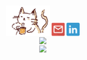 <!DOCTYPE html>
<html>
<body>
  
<div align="center"> 
<img src="https://github.com/larissamagistrali/larissamagistrali/blob/master/img/cat.gif" width="100px">
<a  href="mailto:larissa.magistrali@gmail.com"><img src="https://github.com/larissamagistrali/larissamagistrali/blob/master/img/img2.png" width="30px" height="30px"></a>
<a  href="https://www.linkedin.com/in/larissa-magistrali/"><img src="https://github.com/larissamagistrali/larissamagistrali/blob/master/img/img3.png"  width="30px" height="30px"></a>
  
<br>
<img width="400px" src="https://github-readme-stats.vercel.app/api/top-langs/?username=larissamagistrali&hide=jupyter%20notebook,makefile&layout=compact&title_color=000000&text_color=000000&bg_color=F7F7F7&hide_border=false&locale=pt-br"/>
  
<br>
<img width="400px"  src="https://github-readme-stats.vercel.app/api?username=larissamagistrali&show_icons=true&title_color=000000&icon_color=FA007D&text_color=000000&bg_color=F7F7F7&hide_border=false&locale=pt-br"/>
</div>

</body>
</html>


